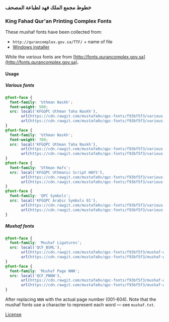 ### خطوط مجمع الملك فهد لطباعة المصحف
### King Fahad Qur'an Printing Complex Fonts

These mushaf fonts have been collected from:
 - `http://qurancomplex.gov.sa/TTF/` + name of file
 - [Windows installer](http://qurancomplex.gov.sa/Downloads/Fonts/AllPartsFonts.zip)

While the _various_ fonts are from [http://fonts.qurancomplex.gov.sa](http://fonts.qurancomplex.gov.sa).

#### Usage

##### _Various_ fonts
```css
@font-face {
  font-family: 'Uthman Naskh';
  font-weight: 500;
  src: local('KFGQPC Uthman Taha Naskh'),
       url(https://cdn.rawgit.com/mustafa0x/qpc-fonts/f93bf5f3/various-woff2/UthmanTN1%20Ver10.woff2) format('woff2'),
       url(https://cdn.rawgit.com/mustafa0x/qpc-fonts/f93bf5f3/various-woff/UthmanTN1%20Ver10.woff) format('woff');
}
@font-face {
  font-family: 'Uthman Naskh';
  font-weight: 700;
  src: local('KFGQPC Uthman Taha Naskh'),
       url(https://cdn.rawgit.com/mustafa0x/qpc-fonts/f93bf5f3/various-woff2/UthmanTN1B%20Ver10.woff2) format('woff2'),
       url(https://cdn.rawgit.com/mustafa0x/qpc-fonts/f93bf5f3/various-woff/UthmanTN1B%20Ver10.woff) format('woff');
}
@font-face {
  font-family: 'Uthman Hafs';
  src: local('KFGQPC Uthmanic Script HAFS'),
       url(https://cdn.rawgit.com/mustafa0x/qpc-fonts/f93bf5f3/various-woff2/UthmanicHafs1%20Ver09.woff2) format('woff2'),
       url(https://cdn.rawgit.com/mustafa0x/qpc-fonts/f93bf5f3/various-woff/UthmanicHafs1%20Ver09.woff) format('woff');
}
@font-face {
  font-family: 'QPC Symbols';
  src: local('KFGQPC Arabic Symbols 01'),
       url(https://cdn.rawgit.com/mustafa0x/qpc-fonts/f93bf5f3/various-woff2/Symbols1_Ver02.woff2) format('woff2'),
       url(https://cdn.rawgit.com/mustafa0x/qpc-fonts/f93bf5f3/various-woff/Symbols1_Ver02.woff) format('woff');
}
```

##### Mushaf fonts
```css
@font-face {
  font-family: 'Mushaf Ligatures';
  src: local('QCF_BSML'),
       url(https://cdn.rawgit.com/mustafa0x/qpc-fonts/f93bf5f3/mushaf-woff2/QCF_BSML.woff2) format('woff2'),
       url(https://cdn.rawgit.com/mustafa0x/qpc-fonts/f93bf5f3/mushaf-woff/QCF_BSML.woff) format('woff');
}
@font-face {
  font-family: 'Mushaf Page NNN';
  src: local('QCF_PNNN'),
       url(https://cdn.rawgit.com/mustafa0x/qpc-fonts/f93bf5f3/mushaf-woff2/QCF_PNNN.woff2) format('woff2'),
       url(https://cdn.rawgit.com/mustafa0x/qpc-fonts/f93bf5f3/mushaf-woff/QCF_PNNN.woff) format('woff');
}
```
After replacing `NNN` with the actual page number (001-604). Note that the mushaf fonts use a character to represent each word — see `mushaf.txt`.

[License](http://dm.qurancomplex.gov.sa/copyright-2/)